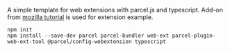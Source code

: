 A simple template for web extensions with parcel.js and typescript. Add-on from [mozilla tutorial](https://developer.mozilla.org/en-US/docs/Mozilla/Add-ons/WebExtensions/Your_first_WebExtension) is used for extension example.

```
npm init
npm install --save-dev parcel parcel-bundler web-ext parcel-plugin-web-ext-tool @parcel/config-webextension typescript
```
